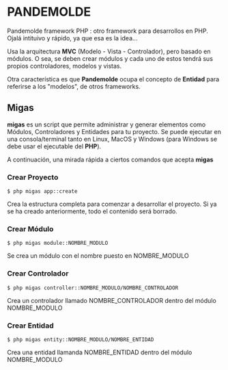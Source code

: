 # PANDEMOLDE
Pandemolde framework PHP : otro framework para desarrollos en PHP. Ojalá intituivo y rápido, ya que esa es la idea...

Usa la arquitectura **MVC** (Modelo - Vista - Controlador), pero basado en módulos. O sea, se deben crear módulos y cada uno de estos tendrá sus propios controladores, modelos y vistas.

Otra característica es que **Pandemolde** ocupa el concepto de **Entidad** para referirse a los "modelos", de otros frameworks.

## Migas
**migas** es un script que permite administrar y generar elementos como Módulos, Controladores y Entidades para tu proyecto. Se puede ejecutar en una consola/terminal tanto en Linux, MacOS y Windows (para Windows se debe usar el ejecutable del **PHP**).

A continuación, una mirada rápida a ciertos comandos que acepta **migas**

### Crear Proyecto
~~~
$ php migas app::create

~~~
Crea la estructura completa para comenzar a desarrollar el proyecto. Si ya se ha creado anteriormente, todo el contenido será borrado.

### Crear Módulo
~~~
$ php migas module::NOMBRE_MODULO

~~~
Se crea un módulo con el nombre puesto en NOMBRE_MODULO

### Crear Controlador
~~~
$ php migas controller::NOMBRE_MODULO/NOMBRE_CONTROLADOR

~~~
Crea un controlador llamado NOMBRE_CONTROLADOR dentro del módulo NOMBRE_MODULO

### Crear Entidad
~~~
$ php migas entity::NOMBRE_MODULO/NOMBRE_ENTIDAD

~~~
Crea una entidad llamanda NOMBRE_ENTIDAD dentro del módulo NOMBRE_MODULO